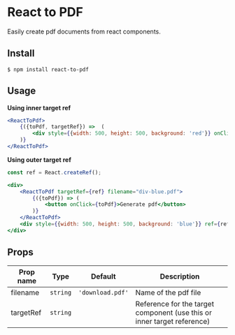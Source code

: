 # React to PDF

Easily create pdf documents from react components.

## Install

```
$ npm install react-to-pdf
```

## Usage

**Using inner target ref**

```jsx
<ReactToPdf>
    {({toPdf, targetRef}) =>  (
        <div style={{width: 500, height: 500, background: 'red'}} onClick={toPdf} ref={targetRef}/>
    )}
</ReactToPdf>
```

**Using outer target ref**

```jsx
const ref = React.createRef();

<div>
    <ReactToPdf targetRef={ref} filename="div-blue.pdf">
        {({toPdf}) => (
            <button onClick={toPdf}>Generate pdf</button>
        )}
    </ReactToPdf>
    <div style={{width: 500, height: 500, background: 'blue'}} ref={ref}/>
</div>
```

## Props

|Prop name        |Type               |Default            |Description
|-----------------|-------------------|-------------------|--------------------------------
|filename         | `string`          | `'download.pdf'`  | Name of the pdf file
|targetRef        | `string`          |                   | Reference for the target component (use this or inner target reference)

